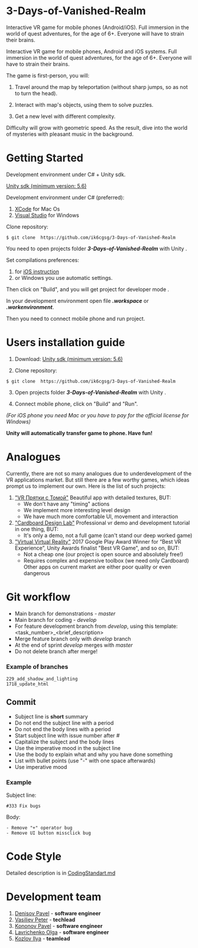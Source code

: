 # 3-Days-of-Vanished-Realm
Interactive VR game for mobile phones (Android/iOS). Full immersion in the world of quest adventures, for the age of 6+. Everyone will have to strain their brains.

Interactive VR game for mobile phones, Android and iOS systems. Full immersion in the world of quest adventures, for the age of 6+. Everyone will have to strain their brains.

The game is first-person, you will:

1) Travel around the map by teleportation (without sharp jumps, so as not to turn the head).

2) Interact with map's objects, using them to solve puzzles.

3) Get a new level with different complexity.

Difficulty will grow with geometric speed. As the result, dive into the world of mysteries with pleasant music in the background.

# Getting Started
Development environment under C# + Unity sdk.

[Unity sdk (minimum version: 5.6) ](https://store.unity.com)

Development environment under C# (preferred):
1) [XCode](https://developer.apple.com/xcode/) for Mac Os 
2) [Visual Studio](https://visualstudio.microsoft.com/ru/?rr=https%3A%2F%2Fwww.google.com%2F) for Windows

Clone repository:

`$ git clone  https://github.com/ik6cgsg/3-Days-of-Vanished-Realm`

You need to open  projects  folder ***3-Days-of-Vanished-Realm*** with Unity .

Set compilations preferences:
1) for [iOS instruction](https://developers.google.com/vr/develop/unity/get-started-ios) 
2) or Windows you use automatic settings.

Then click on "Build", and you will get project for developer mode .

In your development environment open file ***.workspace*** or ***.workenvironment***.

Then you need to connect mobile phone and run project.

# Users installation guide
1) Download: [Unity sdk (minimum version: 5.6) ](https://store.unity.com)

2) Clone repository:

`$ git clone  https://github.com/ik6cgsg/3-Days-of-Vanished-Realm`

3) Open  projects  folder ***3-Days-of-Vanished-Realm*** with Unity .

4) Connect mobile phone, click on "Build" and "Run". 

*(For iOS phone you need Mac or you have to pay for the official license for Windows)*

**Unity will automatically transfer game to phone. Have fun!**

# Analogues
Currently, there are not so many analogues due to underdevelopment of the VR applications market.
But still there are a few worthy games, which ideas prompt us to implement our own.
Here is the list of such projects:
1) ["VR Прятки с Томой"](https://play.google.com/store/apps/details?id=com.garpix.tomavr)
Beautiful app with detailed textures, BUT:
	* We don't have any "timing" actions
	* We implement more interesting level design
	* We have much more comfortable UI, movement and interaction
2) ["Cardboard Design Lab"](https://play.google.com/store/apps/details?id=com.google.vr.cardboard.apps.designlab)
Professional vr demo and development tutorial in one thing, BUT:
	* It's only a demo, not a full game (can't stand our deep worked game)
3) ["Virtual Virtual Reality"](https://play.google.com/store/apps/details?id=com.TenderClaws.VVR)
2017 Google Play Award Winner for “Best VR Experience”,
Unity Awards finalist "Best VR Game", and so on, BUT:
	* Not a cheap one (our project is open source and absolutely free!)
	* Requires complex and expensive toolbox (we need only Cardboard) 
Other apps on current market are either poor quality or even dangerous 

# Git workflow
* Main branch for demonstrations - *master*
* Main branch for coding - *develop*
* For feature development branch from *develop*, using this template: <task_number>_<brief_description>
* Merge feature branch only with *develop* branch
* At the end of sprint *develop* merges with *master*
* Do not delete branch after merge!

### Example of branches
```
229_add_shadow_and_lighting
1718_update_html
```
## Commit
* Subject line is **short** summary
* Do not end the subject line with a period
* Do not end the body lines with a period
* Start subject line with issue number after *#*
* Capitalize the subject and the body lines 
* Use the imperative mood in the subject line
* Use the body to explain what and why you have done something
* List with bullet points (use "-" with one space afterwards)
* Use imperative mood

### Example
Subject line:
```
#333 Fix bugs
```
Body:
```
- Remove "+" operator bug
- Remove UI button missclick bug
```

# Code Style
Detailed description is in [CodingStandart.md](https://github.com/ik6cgsg/3-Days-of-Vanished-Realm/blob/master/CodingStandart.md)

# Development team
1) [Denisov Pavel](https://github.com/Ppasha9) - **software engineer**
2) [Vasiliev Peter](https://github.com/pv6) - **techlead**
3) [Kononov Pavel](https://github.com/decentNick) - **software engineer**
4) [Lavrichenko Olga](https://github.com/OLavrik) - **software engineer**
5) [Kozlov Ilya](https://github.com/ik6cgsg) - **teamlead**
